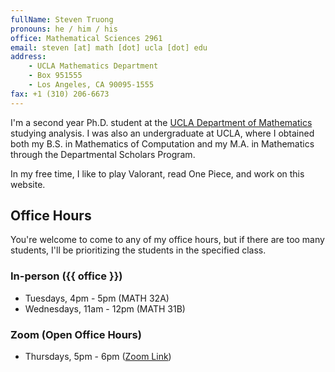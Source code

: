 ```yaml
---
fullName: Steven Truong
pronouns: he / him / his
office: Mathematical Sciences 2961
email: steven [at] math [dot] ucla [dot] edu
address:
    - UCLA Mathematics Department
    - Box 951555
    - Los Angeles, CA 90095-1555
fax: +1 (310) 206-6673
---
```


I'm a second year Ph.D. student at the [UCLA Department of Mathematics](https://ww3.math.ucla.edu/) studying analysis. I was also an undergraduate at UCLA, where I obtained both my B.S. in Mathematics of Computation and my M.A. in Mathematics through the Departmental Scholars Program.

In my free time, I like to play Valorant, read One Piece, and work on this website.

## Office Hours

You're welcome to come to any of my office hours, but if there are too many students, I'll be prioritizing the students in the specified class.

### In-person ({{ office }})

-   Tuesdays, 4pm - 5pm (MATH 32A)
-   Wednesdays, 11am - 12pm (MATH 31B)

### Zoom (Open Office Hours)

-   Thursdays, 5pm - 6pm ([Zoom Link](https://ucla.zoom.us/j/91283877691?pwd=VFdIMk10RExMcXM4cTF1azNIUnBFUT09))

